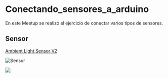 # Conectando_sensores_a_arduino
En este Meetup se realizó el ejercicio de conectar varios tipos de sensores.

## Sensor
 [ Ambient Light Sensor V2](https://www.dfrobot.com/wiki/index.php/DFRobot_Ambient_Light_Sensor_SKU:DFR0026)

![Sensor](https://www.dfrobot.com/wiki/index.php/File:DFR0026_Diagram.png)

![](https://www.dfrobot.com/wiki/index.php/File:DFR0026_Diagram.png)
